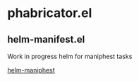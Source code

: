 # phabricator.el

## helm-manifest.el

Work in progress helm for maniphest tasks

[helm-maniphest](http://jb55.com/s/helm-phabricator-maniphest-2015-12-19_20.37.38.mp4)
